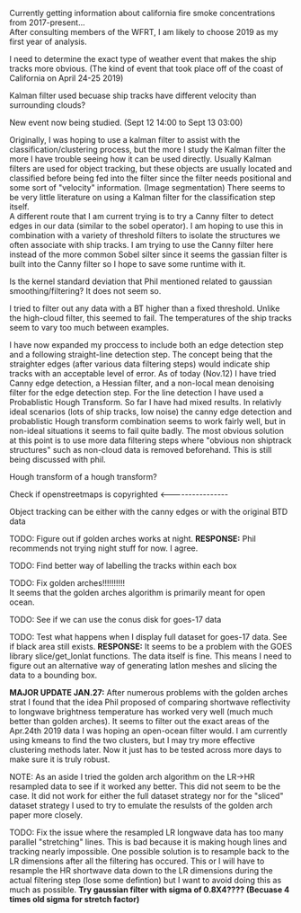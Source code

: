 Currently getting information about california fire smoke concentrations from 2017-present... <br>
After consulting members of the WFRT, I am likely to choose 2019 as my first year of analysis. <br>

I need to determine the exact type of weather event that makes the ship tracks more obvious. (The kind of event that took place off of the coast of California on April 24-25 2019) <br>

Kalman filter used becuase ship tracks have different velocity than surrounding clouds? <br>

New event now being studied. (Sept 12 14:00 to Sept 13 03:00) <br>

Originally, I was hoping to use a kalman filter to assist with the classification/clustering process, but the more I study the Kalman filter the more I have trouble seeing how it can be used directly. Usually Kalman filters are used for object tracking, but these objects are usually located and classified before being fed into the filter since the filter needs positional and some sort of "velocity" information. (Image segmentation) There seems to be very little literature on using a Kalman filter for the classification step itself. <br>
A different route that I am current trying is to try a Canny filter to detect edges in our data (similar to the sobel operator). I am hoping to use this in combination with a variety of threshold filters to isolate the structures we often associate with ship tracks. I am trying to use the Canny filter here instead of the more common Sobel silter since it seems the gassian filter is built into the Canny filter so I hope to save some runtime with it. <br>

Is the kernel standard deviation that Phil mentioned related to gaussian smoothing/filtering? It does not seem so. <br>

I tried to filter out any data with a BT higher than a fixed threshold. Unlike the high-cloud filter, this seemed to fail. The temperatures of the ship tracks seem to vary too much between examples. <br>

I have now expanded my proccess to include both an edge detection step and a following straight-line detection step. The concept being that the straighter edges (after various data filtering steps) would indicate ship tracks with an acceptable level of error. As of today (Nov.12) I have tried Canny edge detection, a Hessian filter, and a non-local mean denoising filter for the edge detection step. For the line detection I have used a Probablistic Hough Transform. So far I have had mixed results. In relativly ideal scenarios (lots of ship tracks, low noise) the canny edge detection and probablistic Hough transform combination seems to work fairly well, but in non-ideal situations it seems to fail quite badly. The most obvious solution at this point is to use more data filtering steps where "obvious non shiptrack structures" such as non-cloud data is removed beforehand. This is still being discussed with phil. <br>

Hough transform of a hough transform? <br>

Check if openstreetmaps is copyrighted \<---------------- <br>

Object tracking can be either with the canny edges or with the original BTD data <br>

TODO: Figure out if golden arches works at night. **RESPONSE:** Phil recommends not trying night stuff for now. I agree.<br>

TODO: Find better way of labelling the tracks within each box <br>

TODO: Fix golden arches!!!!!!!!!! <br>
It seems that the golden arches algorithm is primarily meant for open ocean. <br>

TODO: See if we can use the conus disk for goes-17 data <br>

TODO: Test what happens when I display full dataset for goes-17 data. See if black area still exists. **RESPONSE:** It seems to be a problem with the GOES library slice/get_lonlat functions. The data itself is fine. This means I need to figure out an alternative way of generating latlon meshes and slicing the data to a bounding box. <br>

**MAJOR UPDATE JAN.27:** After numerous problems with the golden arches strat I found that the idea Phil proposed of comparing shortwave reflectivity to longwave brightness temperature has worked very well (much much better than golden arches). It seems to filter out the exact areas of the Apr.24th 2019 data I was hoping an open-ocean filter would. I am currently using kmeans to find the two clusters, but I may try more effective clustering methods later. Now it just has to be tested across more days to make sure it is truly robust. <br>

NOTE: As an aside I tried the golden arch algorithm on the LR->HR resampled data to see if it worked any better. This did not seem to be the case. It did not work for either the full dataset strategy nor for the "sliced" dataset strategy I used to try to emulate the resulsts of the golden arch paper more closely. <br>

TODO: Fix the issue where the resampled LR longwave data has too many parallel "stretching" lines. This is bad because it is making hough lines and tracking nearly impossible. One possible solution is to resample back to the LR dimensions after all the filtering has occured. This or I will have to resample the HR shortwave data down to the LR dimensions during the actual filtering step (lose some defintion) but I want to avoid doing this as much as possible. **Try gaussian filter with sigma of 0.8X4???? (Becuase 4 times old sigma for stretch factor)**